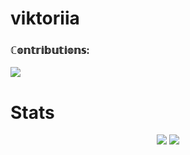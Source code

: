 # viktoriia
### ℂ𝕠𝕟𝕥𝕣𝕚𝕓𝕦𝕥𝕚𝕠𝕟𝕤: 
![](./profile-3d-contrib/profile-south-season-animate.svg)
# Stats
<p align="center"><img src="https://github-readme-stats.vercel.app/api/top-langs/?username=viktoriia&theme=tokyonight&layout=compact&langs_count=10&hide_border=true&show_icons=true%22"/>

 <img src="https://github-readme-stats.vercel.app/api?username=viktoriia&hide=issues&theme=tokyonight"/>       
</p>  
